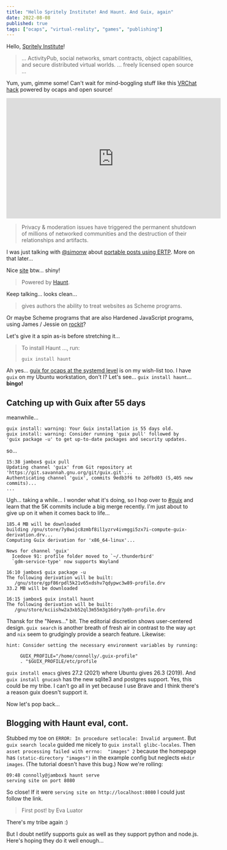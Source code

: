 ```yaml
---
title: "Hello Spritely Institute! And Haunt. And Guix, again"
date: 2022-08-08
published: true
tags: ["ocaps", "virtual-reality", "games", "publishing"]
---
```


Hello, [Spritely Institute](https://spritely.institute/)!

> ... ActivityPub, social networks, smart contracts, object capabilities, and
> secure distributed virtual worlds. ... freely licensed open source ...

Yum, yum, gimme some! Can't wait for mind-boggling stuff like
this [VRChat hack](https://blog.pimaker.at/texts/rvc1/) powered by ocaps and open source!

<iframe width="560" height="315" src="https://www.youtube-nocookie.com/embed/G2u7NOpzcBQ?controls=0&amp;start=5110" title="YouTube video player" frameborder="0" allow="accelerometer; autoplay; clipboard-write; encrypted-media; gyroscope; picture-in-picture" allowfullscreen></iframe>

> Privacy & moderation issues have triggered the permanent shutdown of millions
> of networked communities and the destruction of their relationships and artifacts.

I was just talking with [@simonw](https://twitter.com/simonw)
about [portable posts using ERTP](https://twitter.com/dckc/status/1479108723494699021).
More on that later...

Nice [site](https://spritely.institute/) btw... shiny!

> Powered by [Haunt](https://dthompson.us/projects/haunt.html).

Keep talking... looks clean...

> gives authors the ability to treat websites as Scheme programs.

Or maybe Scheme programs that are also Hardened JavaScript programs,
using James / Jessie on [rockit](https://github.com/cwebber/rockit)?

Let's give it a spin as-is before stretching it...

> To install Haunt ..., run:
> ```
> guix install haunt
> ```

Ah yes... [guix for ocaps at the systemd level](https://github.com/dckc/madmode-blog/issues/144)
is on my wish-list too. I have `guix` on my Ubuntu workstation, don't I? Let's see...
`guix install haunt`...
<strong title="haunt 0.2.5 /gnu/store/5pk6cwrh11bgchm68phj556srvcvdlvb-profile.drv">bingo!</strong>

## Catching up with Guix after 55 days

meanwhile...

```
guix install: warning: Your Guix installation is 55 days old.
guix install: warning: Consider running 'guix pull' followed by
'guix package -u' to get up-to-date packages and security updates.
```

so...

```
15:38 jambox$ guix pull
Updating channel 'guix' from Git repository at 'https://git.savannah.gnu.org/git/guix.git'...
Authenticating channel 'guix', commits 9edb3f6 to 2dfbd03 (5,405 new commits)...
...
```

Ugh... taking a while... I wonder what it's doing, so
I hop over to [#guix](https://matrix.to/#/#guix:libera.chat)
and learn that the 5K commits include a big merge recently.
I'm just about to give up on it when it comes back to life...

```
185.4 MB will be downloaded
building /gnu/store/7y8wijc8zmbf8il1yzrv4ivmggi5zx7i-compute-guix-derivation.drv...
Computing Guix derivation for 'x86_64-linux'...

News for channel 'guix'
  Icedove 91: profile folder moved to `~/.thunderbird'
  `gdm-service-type' now supports Wayland

16:10 jambox$ guix package -u
The following derivation will be built:
   /gnu/store/gpf86rpdl5k21v65xdshv7qdypwc3w89-profile.drv
33.2 MB will be downloaded

16:15 jambox$ guix install haunt
The following derivation will be built:
   /gnu/store/kciishw2a3xb52ql3m55m3g16dry7p0h-profile.drv
```

Thansk for the "News..." bit. The editorial discretion shows user-centered design.
`guix search` is another breath of fresh air in contrast to the way `apt` and `nix`
seem to grudgingly provide a search feature. Likewise:

```
hint: Consider setting the necessary environment variables by running:

     GUIX_PROFILE="/home/connolly/.guix-profile"
     . "$GUIX_PROFILE/etc/profile
```

`guix install emacs` gives 27.2 (2021) where Ubuntu gives 26.3 (2019).
And `guix install gnucash` has the new sqlite3 and postgres support.
Yes, this could be my tribe. I can't go all in yet because I use Brave
and I think there's a reason guix doesn't support it.

Now let's pop back...

## Blogging with Haunt eval, cont.

Stubbed my toe on `ERROR: In procedure setlocale: Invalid argument`.
But `guix search locale` guided me nicely to `guix install glibc-locales`.
Then `asset processing failed with errno:  "images" 2` because the homepage
has `(static-directory "images")` in the example config but neglects `mkdir images`.
(The tutorial doesn't have this bug.) Now we're rolling:

```
09:48 connolly@jambox$ haunt serve
serving site on port 8080
```

So close! If it were `serving site on http://localhost:8080` I could just follow the link.

> First post!
> by Eva Luator

There's my tribe again :)

But I doubt netlify supports guix as well as they support python and node.js.
Here's hoping they do it well enough...
